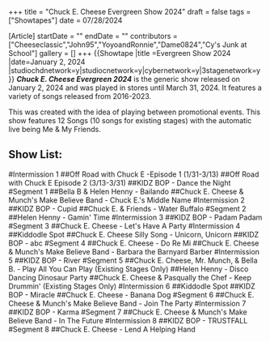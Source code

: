 +++
title = "Chuck E. Cheese Evergreen Show 2024"
draft = false
tags = ["Showtapes"]
date = 07/28/2024

[Article]
startDate = ""
endDate = ""
contributors = ["Cheeseclassic","John95","YoyoandRonnie","Dame0824","Cy's Junk at School"]
gallery = []
+++
{{Showtape
|title =Evergreen Show 2024
|date=January 2, 2024
|studiochdnetwork=y|studiocnetwork=y|cybernetwork=y|3stagenetwork=y}}
<b><i>Chuck E. Cheese Evergreen 2024</b></i> is the generic show released on January 2, 2024 and was played in stores until March 31, 2024. It features a variety of songs released from 2016-2023.

This was created with the idea of playing between promotional events. This show features 12 Songs (10 songs for existing stages) with the automatic live being Me & My Friends.
<h2> Show List: </h2>

#Intermission 1
##Off Road with Chuck E -Episode 1 (1/31-3/13)
##Off Road with Chuck E Episode 2 (3/13-3/31)
##KIDZ BOP - Dance the Night
#Segment 1 
##Bella B & Helen Henny - Bailando
##Chuck E. Cheese & Munch's Make Believe Band - Chuck E.'s Middle Name
#Intermission 2 
##KIDZ BOP - Cupid
##Chuck E. & Friends - Water Buffalo
#Segment 2 
##Helen Henny - Gamin' Time
#Intermission 3
##KIDZ BOP - Padam Padam
#Segment 3
##Chuck E. Cheese - Let's Have A Party
#Intermission 4 
##Kiddodle Spot
##Chuck E. Cheese Silly Song - Unicorn, Unicorn
##KIDZ BOP - abc
#Segment 4 
##Chuck E. Cheese - Do Re Mi
##Chuck E. Cheese & Munch's Make Believe Band - Barbara the Barnyard Barber
#Intermission 5 
##KIDZ BOP - River
#Segment 5
##Chuck E. Cheese, Mr. Munch, & Bella B. - Play All You Can Play (Existing Stages Only)
##Helen Henny - Disco Dancing Dinosaur Party
##Chuck E. Cheese & Pasqually the Chef - Keep Drummin' (Existing Stages Only)
#Intermission 6 
##Kiddodle Spot
##KIDZ BOP - Miracle
##Chuck E. Cheese - Banana Dog
#Segment 6
##Chuck E. Cheese & Munch's Make Believe Band - Join The Party
#Intermission 7 
##KIDZ BOP - Karma
#Segment 7 
##Chuck E. Cheese & Munch's Make Believe Band - In The Future
#Intermission 8
##KIDZ BOP - TRUSTFALL
#Segment 8 
##Chuck E. Cheese - Lend A Helping Hand